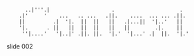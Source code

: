           ..|'''.|                    .                     .
        .|'     '    ...   .. ...   .||.    ....  ... ... .||.
        ||         .|  '|.  ||  ||   ||   .|...||  '|..'   ||
        '|.      . ||   ||  ||  ||   ||   ||        .|.    ||
         ''|....'   '|..|' .||. ||.  '|.'  '|...' .|  ||.  '|.'






















































































slide 002
